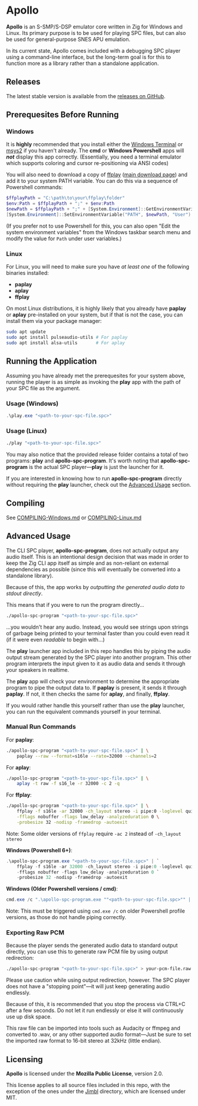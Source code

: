 # Apollo

**Apollo** is an S-SMP/S-DSP emulator core written in Zig for Windows and Linux. Its primary purpose is to be used for playing SPC files, but can also be used for general-purpose SNES APU emulation.

In its current state, Apollo comes included with a debugging SPC player using a command-line interface, but the long-term goal is for this to function more as a library rather than a standalone application.

## Releases

The latest stable version is available from the [releases on GitHub](https://github.com/jimmy-dsi/apollo-spc/releases).

## Prerequesites Before Running

### Windows

It is **highly** recommended that you install either the [Windows Terminal](https://learn.microsoft.com/en-us/windows/terminal/install) or [msys2](https://www.msys2.org/) if you haven't already. The **cmd** or **Windows Powershell** apps will ***not*** display this app correctly. (Essentially, you need a terminal emulator which supports coloring and cursor re-positioning via ANSI codes)

You will also need to download a copy of [ffplay](https://github.com/ffbinaries/ffbinaries-prebuilt/releases/download/v4.4.1/ffplay-4.4.1-win-64.zip) ([main download page](https://ffbinaries.com/downloads)) and add it to your system PATH variable. You can do this via a sequence of Powershell commands:

```powershell
$ffplayPath = "C:\path\to\your\ffplay\folder"
$env:Path = $ffplayPath + ";" + $env:Path
$newPath = $ffplayPath + ";" + [System.Environment]::GetEnvironmentVariable("PATH", "User")
[System.Environment]::SetEnvironmentVariable("PATH", $newPath, "User")
```

(If you prefer not to use Powershell for this, you can also open "Edit the system environment variables" from the Windows taskbar search menu and modify the value for `Path` under user variables.)

### Linux

For Linux, you will need to make sure you have *at least one* of the following binaries installed:
- **paplay**
- **aplay**
- **ffplay**

On most Linux distributions, it is highly likely that you already have **paplay** or **aplay** pre-installed on your system, but if that is not the case, you can install them via your package manager:

```bash
sudo apt update
sudo apt install pulseaudio-utils # For paplay
sudo apt install alsa-utils       # For aplay
```

## Running the Application

Assuming you have already met the prerequesites for your system above, running the player is as simple as invoking the **play** app with the path of your SPC file as the argument.

### Usage (Windows)

```powershell
.\play.exe "<path-to-your-spc-file.spc>"
```

### Usage (Linux)

```bash
./play "<path-to-your-spc-file.spc>"
```

You may also notice that the provided release folder contains a total of two programs: **play** and **apollo-spc-program**. It's worth noting that **apollo-spc-program** is the actual SPC player—**play** is just the launcher for it.

If you are interested in knowing how to run **apollo-spc-program** directly without requiring the **play** launcher, check out the [Advanced Usage](#advanced-usage) section.

## Compiling

See [COMPILING-Windows.md](COMPILING-Windows.md) or [COMPILING-Linux.md](COMPILING-Linux.md)

## Advanced Usage

The CLI SPC player, **apollo-spc-program**, does not actually output any audio itself. This is an intentional design decision that was made in order to keep the Zig CLI app itself as simple and as non-reliant on external dependencies as possible (since this will eventually be converted into a standalone library).

Because of this, the app works by *outputting the generated audio data to stdout directly*.

This means that if you were to run the program directly...
```bash
./apollo-spc-program "<path-to-your-spc-file.spc>"
```
...you wouldn't hear any audio. Instead, you would see strings upon strings of garbage being printed to your terminal faster than you could even read it (if it were even *readable* to begin with...)

The **play** launcher app included in this repo handles this by piping the audio output stream generated by the SPC player into another program. This other program interprets the input given to it as audio data and sends it through your speakers in realtime.

The **play** app will check your environment to determine the appropriate program to pipe the output data to. If **paplay** is present, it sends it through **paplay**. If not, it then checks the same for **aplay**, and finally, **ffplay**.

If you would rather handle this yourself rather than use the **play** launcher, you can run the equivalent commands yourself in your terminal.

### Manual Run Commands

For **paplay**:
```bash
./apollo-spc-program "<path-to-your-spc-file.spc>" | \
    paplay --raw --format=s16le --rate=32000 --channels=2
```

For **aplay**:
```bash
./apollo-spc-program "<path-to-your-spc-file.spc>" | \
    aplay -t raw -f s16_le -r 32000 -c 2 -q
```

For **ffplay**:
```bash
./apollo-spc-program "<path-to-your-spc-file.spc>" | \
    ffplay -f s16le -ar 32000 -ch_layout stereo -i pipe:0 -loglevel quiet \
    -fflags nobuffer -flags low_delay -analyzeduration 0 \
    -probesize 32 -nodisp -framedrop -autoexit
```
Note: Some older versions of `ffplay` require `-ac 2` instead of `-ch_layout stereo`

**Windows (Powershell 6+)**:
```powershell
.\apollo-spc-program.exe "<path-to-your-spc-file.spc>" | `
    ffplay -f s16le -ar 32000 -ch_layout stereo -i pipe:0 -loglevel quiet `
    -fflags nobuffer -flags low_delay -analyzeduration 0 `
    -probesize 32 -nodisp -framedrop -autoexit
```

**Windows (Older Powershell versions / cmd)**:
```powershell
cmd.exe /c ".\apollo-spc-program.exe ""<path-to-your-spc-file.spc>"" | ffplay -f s16le -ar 32000 -ch_layout stereo -i pipe:0 -loglevel quiet -fflags nobuffer -flags low_delay -analyzeduration 0 -probesize 32 -nodisp -framedrop -autoexit"
```
Note: This must be triggered using `cmd.exe /c` on older Powershell profile versions, as those do not handle piping correctly.

### Exporting Raw PCM

Because the player sends the generated audio data to standard output directly, you can use this to generate raw PCM file by using output redirection:

```bash
./apollo-spc-program "<path-to-your-spc-file.spc>" > your-pcm-file.raw
```

Please use caution while using output redirection, however. The SPC player does not have a "stopping point"—it will just keep generating audio endlessly.

Because of this, it is recommended that you stop the process via CTRL+C after a few seconds. Do not let it run endlessly or else it will continuously use up disk space.

This raw file can be imported into tools such as Audacity or ffmpeg and converted to .wav, or any other supported audio format—Just be sure to set the imported raw format to 16-bit stereo at 32kHz (little endian).

## Licensing

**Apollo** is licensed under the **Mozilla Public License**, version 2.0.

This license applies to all source files included in this repo, with the exception of the ones under the [Jimbl](src/cli/play/Jimbl) directory, which are licensed under MIT.